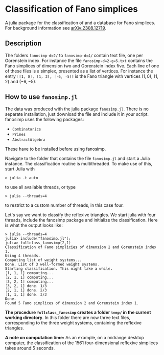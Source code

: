 # Classification of Fano simplices

A julia package for the classification of and a database for Fano simplices. For background information see [arXiv:2308.12719](https://arxiv.org/abs/2308.12719).

## Description
The folders `fanosimp-d=2/` to `fanosimp-d=4/` contain text file, one per Gorenstein index.
For instance the file `fanosimp-d=2-g=5.txt` contains the Fano simplices of dimension two and Gorenstein index five.
Each line of one of these files is a simplex, presented as a list of vertices. For instance the entry `[[1, 0], [1, 2], [-6, -5]]`
is the Fano triangle with vertices $(1,0)$, $(1,2)$ and $(-6,-5)$.

## How to use `fanosimp.jl`
The data was produced with the julia package `fanosimp.jl`. There is no separate installation, just download the file and include it in your script.
fanosimp uses the following packages:
- `Combinatorics`
- `Primes`
- `AbstractAlgebra`

These have to be installed before using fanosimp.

Navigate to the folder that contains the file `fanosimp.jl` and start a Julia instance. The classification routine is multithreaded. To make use of this, start Julia with
```
> julia -t auto
```
to use all available threads, or type
```
> julia --threads=4
```
to restrict to a custom number of threads, in this case four.

Let's say we want to classify the reflexive triangles. We start julia with four threads, include the fanosimp package and initialize the classification. Here is what the output looks like:
```
> julia --threads=4
julia> include("fanosimp.jl");
julia> fullclass_fanosimp(2,1)
Classification of Fano simplicies of dimension 2 and Gorenstein index 1.
Using 4 threads.
Computing list of weight systems...
Done. List of 3 well-formed weight systems.
Starting classification. This might take a while.
[1, 1, 1] computing...
[2, 1, 1] computing...
[3, 2, 1] computing...
[3, 2, 1] done. 1/3
[2, 1, 1] done. 2/3
[1, 1, 1] done. 3/3
Done.
Found 5 Fano simplices of dimension 2 and Gorenstein index 1.
```
**The procedure `fullclass_fanosimp` creates a folder `temp/` in the current working directory**. In this folder there are now three text files, corresponding to the three weight systems, containing the reflexive triangles.

**A note on computation time:** As an example, on a midrange desktop computer, the classification of the 1561 four-dimensional reflexive simplices takes around 5 seconds.
